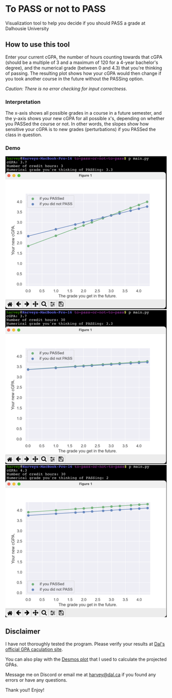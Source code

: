 # To PASS or not to PASS
Visualization tool to help *you* decide if you should PASS a grade at Dalhousie University

## How to use this tool

Enter your current cGPA, the number of hours counting towards that cGPA (should be a multiple of 3 and a maximum of 120 for a 4-year bachelor's degree), and the numerical grade (between 0 and 4.3) that you're thinking of passing. The resulting plot shows how your cGPA would then change if you took another course in the future without the PASSing option.

*Caution: There is no error checking for input correctness.*

### Interpretation

The x-axis shows all possible grades in a course in a future semester, and the y-axis shows your new cGPA for all possible x's, depending on whether you PASSed the course or not. In other words, the slopes show how sensitive your cGPA is to new grades (perturbations) if you PASSed the class in question.

### Demo

![alt text](https://github.com/harvey2phase/to-pass-or-not-to-pass/blob/main/demos/1.png)
![alt text](https://github.com/harvey2phase/to-pass-or-not-to-pass/blob/main/demos/2.png)
![alt text](https://github.com/harvey2phase/to-pass-or-not-to-pass/blob/main/demos/3.png)


## Disclaimer

I have not thoroughly tested the program. Please verify your results at [Dal's official GPA caculation site](https://www.dal.ca/campus_life/academic-support/grades-and-student-records/gpa-calculator.html).

You can also play with the [Desmos plot](https://www.desmos.com/calculator/tz9tp81hqi) that I used to calculate the projected GPAs.

Message me on Discord or email me at harvey@dal.ca if you found any errors or have any questions.

Thank you!! Enjoy!
